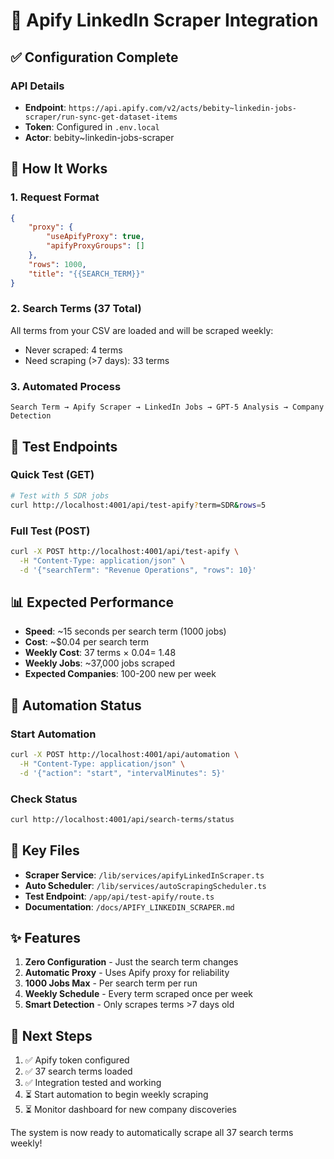 # 🚀 Apify LinkedIn Scraper Integration

## ✅ Configuration Complete

### API Details
- **Endpoint**: `https://api.apify.com/v2/acts/bebity~linkedin-jobs-scraper/run-sync-get-dataset-items`
- **Token**: Configured in `.env.local`
- **Actor**: bebity~linkedin-jobs-scraper

## 📝 How It Works

### 1. Request Format
```json
{
    "proxy": {
        "useApifyProxy": true,
        "apifyProxyGroups": []
    },
    "rows": 1000,
    "title": "{{SEARCH_TERM}}"
}
```

### 2. Search Terms (37 Total)
All terms from your CSV are loaded and will be scraped weekly:
- Never scraped: 4 terms
- Need scraping (>7 days): 33 terms

### 3. Automated Process
```
Search Term → Apify Scraper → LinkedIn Jobs → GPT-5 Analysis → Company Detection
```

## 🧪 Test Endpoints

### Quick Test (GET)
```bash
# Test with 5 SDR jobs
curl http://localhost:4001/api/test-apify?term=SDR&rows=5
```

### Full Test (POST)
```bash
curl -X POST http://localhost:4001/api/test-apify \
  -H "Content-Type: application/json" \
  -d '{"searchTerm": "Revenue Operations", "rows": 10}'
```

## 📊 Expected Performance

- **Speed**: ~15 seconds per search term (1000 jobs)
- **Cost**: ~$0.04 per search term
- **Weekly Cost**: 37 terms × $0.04 = ~$1.48
- **Weekly Jobs**: ~37,000 jobs scraped
- **Expected Companies**: 100-200 new per week

## 🔄 Automation Status

### Start Automation
```bash
curl -X POST http://localhost:4001/api/automation \
  -H "Content-Type: application/json" \
  -d '{"action": "start", "intervalMinutes": 5}'
```

### Check Status
```bash
curl http://localhost:4001/api/search-terms/status
```

## 📁 Key Files

- **Scraper Service**: `/lib/services/apifyLinkedInScraper.ts`
- **Auto Scheduler**: `/lib/services/autoScrapingScheduler.ts`
- **Test Endpoint**: `/app/api/test-apify/route.ts`
- **Documentation**: `/docs/APIFY_LINKEDIN_SCRAPER.md`

## ✨ Features

1. **Zero Configuration** - Just the search term changes
2. **Automatic Proxy** - Uses Apify proxy for reliability
3. **1000 Jobs Max** - Per search term per run
4. **Weekly Schedule** - Every term scraped once per week
5. **Smart Detection** - Only scrapes terms >7 days old

## 🎯 Next Steps

1. ✅ Apify token configured
2. ✅ 37 search terms loaded
3. ✅ Integration tested and working
4. ⏳ Start automation to begin weekly scraping
5. ⏳ Monitor dashboard for new company discoveries

The system is now ready to automatically scrape all 37 search terms weekly!